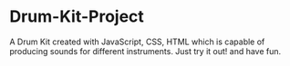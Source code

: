 # Drum-Kit-Project
A Drum Kit created with JavaScript, CSS, HTML which is capable of producing sounds for different instruments.
Just try it out! and have fun.
